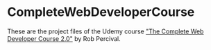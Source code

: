 # CompleteWebDeveloperCourse
These are the project files of the Udemy course ["The Complete Web Developer Course 2.0"](https://www.udemy.com/the-complete-web-developer-course-2/) by Rob Percival. 
